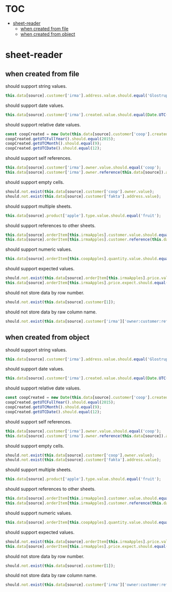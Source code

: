 # TOC
   - [sheet-reader](#sheet-reader)
     - [when created from file](#sheet-reader-when-created-from-file)
     - [when created from object](#sheet-reader-when-created-from-object)
<a name=""></a>
 
<a name="sheet-reader"></a>
# sheet-reader
<a name="sheet-reader-when-created-from-file"></a>
## when created from file
should support string values.

```js
this.data[source].customer['irma'].address.value.should.equal('Glostrup');
```

should support date values.

```js
this.data[source].customer['irma'].created.value.should.equal(Date.UTC(1886, 7, 23, 17, 43));
```

should support relative date values.

```js
const coopCreated = new Date(this.data[source].customer['coop'].created.value);
coopCreated.getUTCFullYear().should.equal(2015);
coopCreated.getUTCMonth().should.equal(9);
coopCreated.getUTCDate().should.equal(12);
```

should support self references.

```js
this.data[source].customer['irma'].owner.value.should.equal('coop');
this.data[source].customer['irma'].owner.reference(this.data[source]).address.value.should.equal('Albertslund');
```

should support empty cells.

```js
should.not.exist(this.data[source].customer['coop'].owner.value);
should.not.exist(this.data[source].customer['fakta'].address.value);
```

should support multiple sheets.

```js
this.data[source].product['apple'].type.value.should.equal('fruit');
```

should support references to other sheets.

```js
this.data[source].orderItem[this.irmaApples].customer.value.should.equal('irma');
this.data[source].orderItem[this.irmaApples].customer.reference(this.data[source]).address.value.should.equal('Glostrup');
```

should support numeric values.

```js
this.data[source].orderItem[this.coopApples].quantity.value.should.equal(100);
```

should support expected values.

```js
should.not.exist(this.data[source].orderItem[this.irmaApples].price.value);
this.data[source].orderItem[this.irmaApples].price.expect.should.equal(12.75);
```

should not store data by row number.

```js
should.not.exist(this.data[source].customer[1]);
```

should not store data by raw column name.

```js
should.not.exist(this.data[source].customer['irma']['owner:customer:ref']);
```

<a name="sheet-reader-when-created-from-object"></a>
## when created from object
should support string values.

```js
this.data[source].customer['irma'].address.value.should.equal('Glostrup');
```

should support date values.

```js
this.data[source].customer['irma'].created.value.should.equal(Date.UTC(1886, 7, 23, 17, 43));
```

should support relative date values.

```js
const coopCreated = new Date(this.data[source].customer['coop'].created.value);
coopCreated.getUTCFullYear().should.equal(2015);
coopCreated.getUTCMonth().should.equal(9);
coopCreated.getUTCDate().should.equal(12);
```

should support self references.

```js
this.data[source].customer['irma'].owner.value.should.equal('coop');
this.data[source].customer['irma'].owner.reference(this.data[source]).address.value.should.equal('Albertslund');
```

should support empty cells.

```js
should.not.exist(this.data[source].customer['coop'].owner.value);
should.not.exist(this.data[source].customer['fakta'].address.value);
```

should support multiple sheets.

```js
this.data[source].product['apple'].type.value.should.equal('fruit');
```

should support references to other sheets.

```js
this.data[source].orderItem[this.irmaApples].customer.value.should.equal('irma');
this.data[source].orderItem[this.irmaApples].customer.reference(this.data[source]).address.value.should.equal('Glostrup');
```

should support numeric values.

```js
this.data[source].orderItem[this.coopApples].quantity.value.should.equal(100);
```

should support expected values.

```js
should.not.exist(this.data[source].orderItem[this.irmaApples].price.value);
this.data[source].orderItem[this.irmaApples].price.expect.should.equal(12.75);
```

should not store data by row number.

```js
should.not.exist(this.data[source].customer[1]);
```

should not store data by raw column name.

```js
should.not.exist(this.data[source].customer['irma']['owner:customer:ref']);
```

